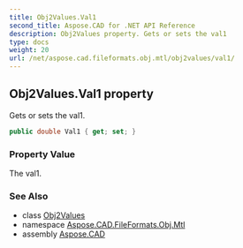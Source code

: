 ```yaml
---
title: Obj2Values.Val1
second_title: Aspose.CAD for .NET API Reference
description: Obj2Values property. Gets or sets the val1
type: docs
weight: 20
url: /net/aspose.cad.fileformats.obj.mtl/obj2values/val1/
---
```

## Obj2Values.Val1 property

Gets or sets the val1.

```csharp
public double Val1 { get; set; }
```

### Property Value

The val1.

### See Also

* class [Obj2Values](../)
* namespace [Aspose.CAD.FileFormats.Obj.Mtl](../../obj2values/)
* assembly [Aspose.CAD](../../../)


